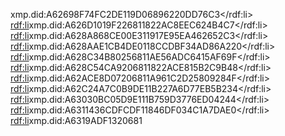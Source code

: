 xmp.did:A62698F74FC2DE119D06896220DD76C3</rdf:li>
               <rdf:li>xmp.did:A626D1019F226811822AC8EEC624B4C7</rdf:li>
               <rdf:li>xmp.did:A628A868CE00E311917E95EA462652C3</rdf:li>
               <rdf:li>xmp.did:A628AAE1CB4DE0118CCDBF34AD86A220</rdf:li>
               <rdf:li>xmp.did:A628C34B80256811AE56ADC6415AF69F</rdf:li>
               <rdf:li>xmp.did:A628C54CA9206811822ACE815B2C9B48</rdf:li>
               <rdf:li>xmp.did:A62ACE8D07206811A961C2D25809284F</rdf:li>
               <rdf:li>xmp.did:A62C24A7C0B9DE11B227A6D77EB5B234</rdf:li>
               <rdf:li>xmp.did:A63030BC05D9E111B759D3776ED04244</rdf:li>
               <rdf:li>xmp.did:A6311436CDFCDF11846DF034C1A7DAE0</rdf:li>
               <rdf:li>xmp.did:A6319ADF1320681